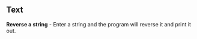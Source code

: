 Text
---------

**Reverse a string** - Enter a string and the program will reverse it and print it out.
